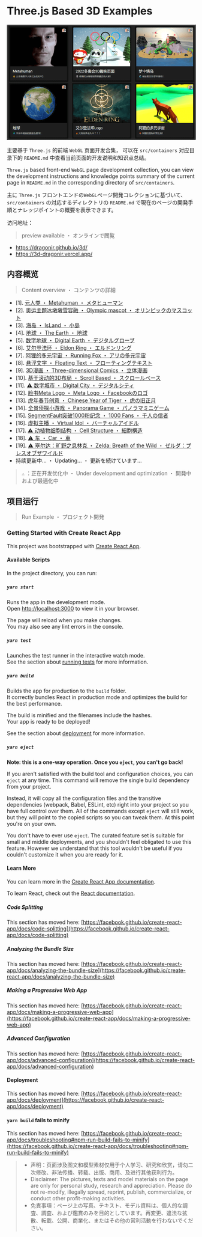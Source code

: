 # Three.js Based 3D Examples

![cover](./src/assets/images/cover.png)

主要基于 `Three.js` 的前端 `WebGL` 页面开发合集， 可以在 `src/containers` 对应目录下的 `README.md` 中查看当前页面的开发说明和知识点总结。

`Three.js` based front-end `WebGL` page development collection, you can view the development instructions and knowledge points summary of the current page in `README.md` in the corresponding directory of `src/containers`.

主に `Three.js` フロントエンドの`WebGL`ページ開発コレクションに基づいて、`src/containers` の対応するディレクトリの `README.md` で現在のページの開発手順とナレッジポイントの概要を表示できます。

访问地址：

> preview available ・ オンラインで閲覧

* <https://dragonir.github.io/3d/>
* <https://3d-dragonir.vercel.app/>

## 内容概览

> Content overview ・ コンテンツの詳細

* [1]. [元人类 ・ Metahuman ・ メタヒューマン](https://dragonir.github.io/3d/#/human)
* [2]. [奥运主题冰墩墩雪容融 ・ Olympic mascot ・ オリンピックのマスコット](https://dragonir.github.io/3d/#/olympic)
* [3]. [海岛 ・ IsLand ・ 小島](https://dragonir.github.io/3d/#/ocean)
* [4]. [地球 ・ The Earth ・ 地球](https://dragonir.github.io/3d/#/earth)
* [5]. [数字地球 ・ Digital Earth ・ デジタルグローブ](https://dragonir.github.io/3d/#/earthDigital)
* [6]. [艾尔登法环 ・ Eldon Ring ・ エルドンリング](https://dragonir.github.io/3d/#/ring)
* [7]. [阿狸的多元宇宙 ・ Running Fox ・ アリの多元宇宙](https://dragonir.github.io/3d/#/metaverse)
* [8]. [悬浮文字 ・ Floating Text ・ フローティングテキスト](https://dragonir.github.io/3d/#/floating)
* [9]. [3D漫画 ・ Three-dimensional Comics ・ 立体漫画](https://dragonir.github.io/3d/#/comic)
* [10]. [基于滚动的3D布局 ・ Scroll Based ・ スクロールベース](https://dragonir.github.io/3d/#/scroll)
* [11]. [⚠ 数字城市 ・ Digital City ・ デジタルシティ](https://dragonir.github.io/3d/#/city)
* [12]. [脸书Meta Logo ・ Meta Logo ・ Facebookのロゴ](https://dragonir.github.io/3d-meta-logo/)
* [13]. [虎年春节创意 ・ Chinese Year of Tiger ・ 虎の旧正月](https://dragonir.github.io/3d/#/lunar)
* [14]. [全景侦探小游戏 ・ Panorama Game ・ パノラマミニゲーム](https://dragonir.github.io/3d-panoramic-vision/)
* [15]. [SegmentFault突破1000粉纪念 ・ 1000 Fans ・ 千人の信者](https://dragonir.github.io/3d/#/segmentfault)
* [16]. [虚拟主播 ・ Virtual Idol ・ バーチャルアイドル](https://dragonir.github.io/3d/#/live)
* [17]. [⚠ 动植物细胞结构 ・ Cell Structure ・ 細胞構造](https://dragonir.github.io/3d/#/cell)
* [18]. [⚠ 车 ・ Car ・ 車](https://dragonir.github.io/3d/#/car)
* [19]. [⚠ 塞尔达：旷野之息林克 ・ Zelda: Breath of the Wild ・ ゼルダ：ブレスオブザワイルド](https://dragonir.github.io/3d/#/car)
* 持续更新中... ・ Updating... ・ 更新を続けています...

> `⚠` ：正在开发优化中 ・ Under development and optimization ・ 開発中および最適化中

## 项目运行

> Run Example ・ プロジェクト開発

### Getting Started with Create React App

This project was bootstrapped with [Create React App](https://github.com/facebook/create-react-app).

#### Available Scripts

In the project directory, you can run:

##### `yarn start`

Runs the app in the development mode.\
Open [http://localhost:3000](http://localhost:3000) to view it in your browser.

The page will reload when you make changes.\
You may also see any lint errors in the console.

##### `yarn test`

Launches the test runner in the interactive watch mode.\
See the section about [running tests](https://facebook.github.io/create-react-app/docs/running-tests) for more information.

##### `yarn build`

Builds the app for production to the `build` folder.\
It correctly bundles React in production mode and optimizes the build for the best performance.

The build is minified and the filenames include the hashes.\
Your app is ready to be deployed!

See the section about [deployment](https://facebook.github.io/create-react-app/docs/deployment) for more information.

##### `yarn eject`

**Note: this is a one-way operation. Once you `eject`, you can't go back!**

If you aren't satisfied with the build tool and configuration choices, you can `eject` at any time. This command will remove the single build dependency from your project.

Instead, it will copy all the configuration files and the transitive dependencies (webpack, Babel, ESLint, etc) right into your project so you have full control over them. All of the commands except `eject` will still work, but they will point to the copied scripts so you can tweak them. At this point you're on your own.

You don't have to ever use `eject`. The curated feature set is suitable for small and middle deployments, and you shouldn't feel obligated to use this feature. However we understand that this tool wouldn't be useful if you couldn't customize it when you are ready for it.

#### Learn More

You can learn more in the [Create React App documentation](https://facebook.github.io/create-react-app/docs/getting-started).

To learn React, check out the [React documentation](https://reactjs.org/).

##### Code Splitting

This section has moved here: [https://facebook.github.io/create-react-app/docs/code-splitting](https://facebook.github.io/create-react-app/docs/code-splitting)

##### Analyzing the Bundle Size

This section has moved here: [https://facebook.github.io/create-react-app/docs/analyzing-the-bundle-size](https://facebook.github.io/create-react-app/docs/analyzing-the-bundle-size)

##### Making a Progressive Web App

This section has moved here: [https://facebook.github.io/create-react-app/docs/making-a-progressive-web-app](https://facebook.github.io/create-react-app/docs/making-a-progressive-web-app)

##### Advanced Configuration

This section has moved here: [https://facebook.github.io/create-react-app/docs/advanced-configuration](https://facebook.github.io/create-react-app/docs/advanced-configuration)

#### Deployment

This section has moved here: [https://facebook.github.io/create-react-app/docs/deployment](https://facebook.github.io/create-react-app/docs/deployment)

#### `yarn build` fails to minify

This section has moved here: [https://facebook.github.io/create-react-app/docs/troubleshooting#npm-run-build-fails-to-minify](https://facebook.github.io/create-react-app/docs/troubleshooting#npm-run-build-fails-to-minify)

> * 声明：页面涉及图文和模型素材仅用于个人学习、研究和欣赏，请勿二次修改、非法传播、转载、出版、商用、及进行其他获利行为。
> * Disclaimer: The pictures, texts and model materials on the page are only for personal study, research and appreciation. Please do not re-modify, illegally spread, reprint, publish, commercialize, or conduct other profit-making activities.
> * 免責事項：ページ上の写真、テキスト、モデル資料は、個人的な調査、調査、および鑑賞のみを目的としています。再変更、違法な拡散、転載、公開、商業化、またはその他の営利活動を行わないでください。
